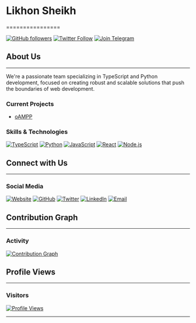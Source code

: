 # Likhon Sheikh
================

[![GitHub followers](https://img.shields.io/github/followers/likhonsheikhorg?style=social)](https://github.com/likhonsheikhorg)
[![Twitter Follow](https://img.shields.io/twitter/follow/likhondotxyz?style=social)](https://twitter.com/likhondotxyz)
[![Join Telegram](https://img.shields.io/badge/Join%20Telegram-2CA5E0?style=social&logo=telegram)](https://t.me/likhondotxyz)

## About Us
------------

We're a passionate team specializing in TypeScript and Python development, focused on creating robust and scalable solutions that push the boundaries of web development.

### Current Projects

* [oAMPP](https://github.com/likhonsheikhorg/oAMPP)

### Skills & Technologies

[![TypeScript](https://img.shields.io/badge/TypeScript-3178C6?style=flat-square&logo=typescript)](https://www.typescriptlang.org/)
[![Python](https://img.shields.io/badge/Python-3776AB?style=flat-square&logo=python)](https://www.python.org/)
[![JavaScript](https://img.shields.io/badge/JavaScript-F7DC6F?style=flat-square&logo=javascript)](https://www.javascript.com/)
[![React](https://img.shields.io/badge/React-61DAFB?style=flat-square&logo=react)](https://reactjs.org/)
[![Node.js](https://img.shields.io/badge/Node.js-339933?style=flat-square&logo=node.js)](https://nodejs.org/)

## Connect with Us
------------------

### Social Media

[![Website](https://img.shields.io/badge/Website-likhonsheikh.com-blue?style=flat-square&logo=google-chrome)](https://likhonsheikh.com)
[![GitHub](https://img.shields.io/badge/GitHub-likhon--xyz-blue?style=flat-square&logo=github)](https://github.com/likhon-xyz)
[![Twitter](https://img.shields.io/badge/Twitter-likhondotxyz-blue?style=flat-square&logo=twitter)](https://twitter.com/likhondotxyz)
[![LinkedIn](https://img.shields.io/badge/LinkedIn-likhonsheikh-blue?style=flat-square&logo=linkedin)](https://www.linkedin.com/in/likhonsheikh)
[![Email](https://img.shields.io/badge/Email-me%40likhonsheikh.com-blue?style=flat-square&logo=gmail)](mailto:me@likhonsheikh.com)

## Contribution Graph
---------------------

### Activity

[![Contribution Graph](https://github-readme-activity-graph.cyclic.app/graph?username=likhonsheikhorg&theme=github-compact)](https://github.com/likhonsheikhorg)

## Profile Views
----------------

### Visitors

[![Profile Views](https://komarev.com/ghpvc/?username=likhonsheikhorg&color=blueviolet&style=for-the-badge)](https://github.com/likhonsheikhorg)

---

